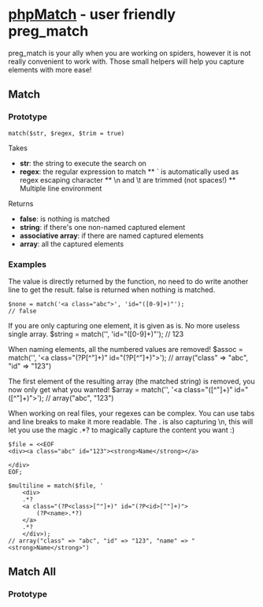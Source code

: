 [phpMatch](http://blog.vjeux.com/) - user friendly preg_match
================================

preg_match is your ally when you are working on spiders, however it is not really convenient to work with. Those small helpers will help you capture elements with more ease!

Match
-----

### Prototype

	match($str, $regex, $trim = true)

Takes

* **str**: the string to execute the search on
* **regex**: the regular expression to match
**	` is automatically used as regex escaping character
**	\n and \t are trimmed (not spaces!)
**	Multiple line environment

Returns

* **false**: is nothing is matched
* **string**: if there's one non-named captured element
* **associative array**: if there are named captured elements
* **array**: all the captured elements


### Examples

The value is directly returned by the function, no need to do write another line to get the result. false is returned when nothing is matched.

	$none = match('<a class="abc">', 'id="([0-9]+)"');
	// false

If you are only capturing one element, it is given as is. No more useless single array.
	$string = match('<a id="123">', 'id="([0-9]+)"');
	// 123

When naming elements, all the numbered values are removed!
	$assoc = match('<a class="abc" id="123">', '<a class="(?P<class>[^"]+)" id="(?P<class>[^"]+)">');
	// array("class" => "abc", "id" => "123")

The first element of the resulting array (the matched string) is removed, you now only get what you wanted!
	$array = match('<a class="abc" id="123">', '<a class="([^"]+)" id="([^"]+)">');
	// array("abc", "123")

When working on real files, your regexes can be complex. You can use tabs and line breaks to make it more readable.
The . is also capturing \n, this will let you use the magic .*? to magically capture the content you want :)

	$file = <<EOF
	<div><a class="abc" id="123"><strong>Name</strong></a>
	
	</div>
	EOF;

	$multiline = match($file, '
		<div>
		.*?
		<a class="(?P<class>[^"]+)" id="(?P<id>[^"]+)">
			(?P<name>.*?)
		</a>
		.*?
		</div>);
	// array("class" => "abc", "id" => "123", "name" => "<strong>Name</strong>")


Match All
---------

### Prototype

